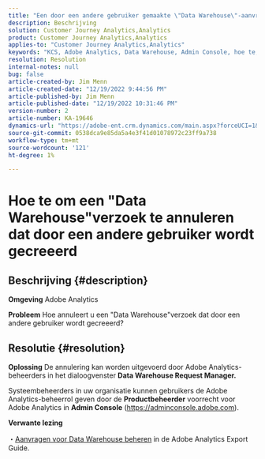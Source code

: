 ```yaml
---
title: "Een door een andere gebruiker gemaakte \"Data Warehouse\"-aanvraag annuleren"
description: Beschrijving
solution: Customer Journey Analytics,Analytics
product: Customer Journey Analytics,Analytics
applies-to: "Customer Journey Analytics,Analytics"
keywords: "KCS, Adobe Analytics, Data Warehouse, Admin Console, hoe te, annuleer, verzoek, een andere gebruiker, de Manager van het Verzoek van de Data Warehouse"
resolution: Resolution
internal-notes: null
bug: false
article-created-by: Jim Menn
article-created-date: "12/19/2022 9:44:56 PM"
article-published-by: Jim Menn
article-published-date: "12/19/2022 10:31:46 PM"
version-number: 2
article-number: KA-19646
dynamics-url: "https://adobe-ent.crm.dynamics.com/main.aspx?forceUCI=1&pagetype=entityrecord&etn=knowledgearticle&id=475e715c-e67f-ed11-81ac-6045bd006704"
source-git-commit: 0538dca9e85da5a4e3f41d01078972c23ff9a738
workflow-type: tm+mt
source-wordcount: '121'
ht-degree: 1%

---
```


# Hoe te om een &quot;Data Warehouse&quot;verzoek te annuleren dat door een andere gebruiker wordt gecreeerd

## Beschrijving {#description}


<b>Omgeving</b>
Adobe Analytics

<b>Probleem</b>
Hoe annuleert u een &quot;Data Warehouse&quot;verzoek dat door een andere gebruiker wordt gecreeerd?


## Resolutie {#resolution}


<b>Oplossing</b>
De annulering kan worden uitgevoerd door Adobe Analytics-beheerders in het dialoogvenster <b>Data Warehouse Request Manager.</b>

Systeembeheerders in uw organisatie kunnen gebruikers de Adobe Analytics-beheerrol geven door de <b>Productbeheerder</b> voorrecht voor Adobe Analytics in <b>Admin Console</b> (https://adminconsole.adobe.com).

<b>Verwante lezing</b>

・[Aanvragen voor Data Warehouse beheren](https://experienceleague.adobe.com/docs/analytics/export/data-warehouse/data-warehouse-requests-manage.html) in de Adobe Analytics Export Guide.
